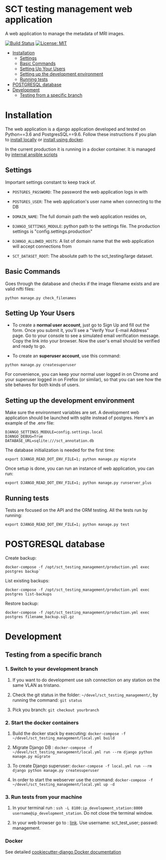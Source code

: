 # SCT testing management web application

A web application to manage the metadata of MRI images.

[![Build Status](https://travis-ci.org/neuropoly/sct_testing_management.svg?branch=master)](https://travis-ci.org/neuropoly/sct_testing_management)
[![License: MIT](https://img.shields.io/badge/License-MIT-yellow.svg)](https://opensource.org/licenses/MIT)

- [Installation](#installation)
  - [Settings](#settings)
  - [Basic Commands](#basic-commands)
  - [Setting Up Your Users](#setting-up-your-users)
  - [Setting up the development environment](#setting-up-the-development-environment)
  - [Running tests](#running-tests)
- [POSTGRESQL database](#postgresql-database)
- [Development](#development)
  - [Testing from a specific branch](#testing-from-a-specific-branch)

# Installation

The web application is a django application developed and tested on Python==3.6
and PostgresSQL==9.6. Follow these instructions if you plan to [install
locally](https://cookiecutter-django.readthedocs.io/en/latest/developing-locally.html) or [install using docker](https://cookiecutter-django.readthedocs.io/en/latest/deployment-with-docker.html).

In the current production it is running in a docker container. It is managed by [internal ansible scripts](https://github.com/neuropoly/sct_testing_management_ansible)

## Settings

Important settings constant to keep track of.

- `POSTGRES_PASSWORD`: The password the web application logs in with
- `POSTGRES_USER`: The web application's user name when connecting to the DB

- `DOMAIN_NAME`: The full domain path the web application resides on,
- `DJANGO_SETTINGS_MODULE`: python path to the settings file. The production
  settings is "config.settings.production"
- `DJANGO_ALLOWED_HOSTS`: A list of domain name that the web application will
  accept connections from
- `SCT_DATASET_ROOT`: The absolute path to the sct_testing/large dataset.

## Basic Commands

Goes through the database and checks if the image filename exists and are valid
nifti files:

~~~
python manage.py check_filenames
~~~

## Setting Up Your Users

* To create a **normal user account**, just go to Sign Up and fill out the form.
  Once you submit it, you'll see a "Verify Your E-mail Address" page. Go to your
  console to see a simulated email verification message. Copy the link into your
  browser. Now the user's email should be verified and ready to go.

* To create an **superuser account**, use this command:

~~~
python manage.py createsuperuser
~~~

For convenience, you can keep your normal user logged in on Chrome and your
superuser logged in on Firefox (or similar), so that you can see how the site
behaves for both kinds of users.

## Setting up the development environment

Make sure the environment variables are set. A development web application
should be launched with sqlite instead of postgres. Here's an example of the
.env file:

~~~
DJANGO_SETTINGS_MODULE=config.settings.local
DJANGO_DEBUG=True
DATABASE_URL=sqlite:///sct_annotation.db
~~~

The database initialization is needed for the first time:

~~~
export DJANGO_READ_DOT_ENV_FILE=1; python manage.py migrate
~~~

Once setup is done, you can run an instance of web application, you can run:

~~~
export DJANGO_READ_DOT_ENV_FILE=1; python manage.py runserver_plus
~~~

## Running tests

Tests are focused on the API and the ORM testing. All the tests run by running:

~~~
export DJANGO_READ_DOT_ENV_FILE=1; python manage.py test
~~~

# POSTGRESQL database
Create backup:
~~~
docker-compose -f /opt/sct_testing_management/production.yml exec postgres backup`
~~~

List existing backups:
~~~
docker-compose -f /opt/sct_testing_management/production.yml exec postgres list-backups
~~~

Restore backup:
~~~
docker-compose -f /opt/sct_testing_management/production.yml exec postgres filename_backup.sql.gz
~~~

# Development
## Testing from a specific branch

### 1. Switch to your development branch
1. If you want to do development use ssh connection on any station on the same VLAN as tristano.

2. Check the git status in the folder:  `~/devel/sct_testing_management/`, by running the command:
`git status`

3. Pick you branch:
`git checkout yourbranch`

### 2. Start the docker containers
1. Build the docker stack by executing:
`docker-compose -f ~/devel/sct_testing_management/local.yml build`

2. Migrate Django DB :
`docker-compose -f ~/devel/sct_testing_management/local.yml run --rm django python manage.py migrate`

3. To create Django superuser:
`docker-compose -f local.yml run --rm django python manage.py createsuperuser`

4. In order to start the webserver use the command: 
`docker-compose -f ~/devel/sct_testing_management/local.yml up -d`

### 3. Run tests from your machine

1. In your terminal run : 
`ssh -L 8100:ip_development_station:8000 username@ip_development_station`. Do not close the terminal window.

2. In your web browser go to : [link](http://localhost:8100/admin/annotations/image/?). Use username: sct_test_user; passwd: management.

### Docker

See detailed [cookiecutter-django Docker documentation](http://cookiecutter-django.readthedocs.io/en/latest/deployment-with-docker.html)

